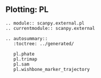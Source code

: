 ## Plotting: PL


```{eval-rst}
.. module:: scanpy.external.pl
.. currentmodule:: scanpy.external
```

```{eval-rst}
.. autosummary::
   :toctree: ../generated/

   pl.phate
   pl.trimap
   pl.sam
   pl.wishbone_marker_trajectory
```

